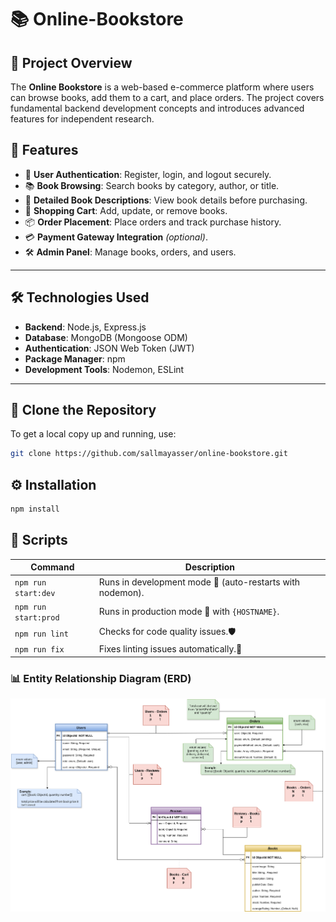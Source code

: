 # 📚 Online-Bookstore

## 📖 Project Overview

The **Online Bookstore** is a web-based e-commerce platform where users can browse books, add them to a cart, and place orders. The project covers fundamental backend development concepts and introduces advanced features for independent research.

## 🚀 Features

- 🔐 **User Authentication**: Register, login, and logout securely.
- 📚 **Book Browsing**: Search books by category, author, or title.
- 📝 **Detailed Book Descriptions**: View book details before purchasing.
- 🛒 **Shopping Cart**: Add, update, or remove books.
- 📦 **Order Placement**: Place orders and track purchase history.
- 💳 **Payment Gateway Integration** _(optional)_.
- 🛠️ **Admin Panel**: Manage books, orders, and users.

---

## 🛠️ Technologies Used

- **Backend**: Node.js, Express.js
- **Database**: MongoDB (Mongoose ODM)
- **Authentication**: JSON Web Token (JWT)
- **Package Manager**: npm
- **Development Tools**: Nodemon, ESLint

---

## 📂 Clone the Repository

To get a local copy up and running, use:

```sh
git clone https://github.com/sallmayasser/online-bookstore.git
```

## ⚙️ Installation

```sh
npm install
```

## 📜 Scripts

| Command               | Description |
|-----------------------|-------------|
| `npm run start:dev`   | Runs in development mode  🔧 (auto-restarts with nodemon). |
| `npm run start:prod`  | Runs in production mode 🚀 with `{HOSTNAME}`. |
| `npm run lint`        | Checks for code quality issues.🛡️ |
| `npm run fix`         | Fixes linting issues automatically.🔄 

### 📊 Entity Relationship Diagram (ERD)

![ERD](./Utils/ERD.png)

